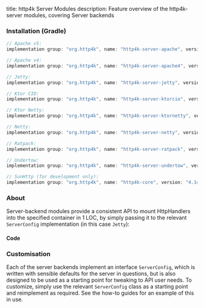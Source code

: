 title: http4k Server Modules
description: Feature overview of the http4k-server modules, covering Server backends

### Installation (Gradle)

```groovy
// Apache v5: 
implementation group: "org.http4k", name: "http4k-server-apache", version: "4.14.1.2"

// Apache v4: 
implementation group: "org.http4k", name: "http4k-server-apache4", version: "4.14.1.2"

// Jetty: 
implementation group: "org.http4k", name: "http4k-server-jetty", version: "4.14.1.2"

// Ktor CIO: 
implementation group: "org.http4k", name: "http4k-server-ktorcio", version: "4.14.1.2"

// Ktor Netty: 
implementation group: "org.http4k", name: "http4k-server-ktornetty", version: "4.14.1.2"

// Netty: 
implementation group: "org.http4k", name: "http4k-server-netty", version: "4.14.1.2"

// Ratpack: 
implementation group: "org.http4k", name: "http4k-server-ratpack", version: "4.14.1.2"

// Undertow: 
implementation group: "org.http4k", name: "http4k-server-undertow", version: "4.14.1.2"

// SunHttp (for development only): 
implementation group: "org.http4k", name: "http4k-core", version: "4.14.1.2"
```

### About
Server-backend modules provide a consistent API to mount HttpHandlers into the specified container in 1 LOC, by 
simply passing it to the relevant `ServerConfig` implementation (in this case `Jetty`):

#### Code [<img class="octocat"/>](https://github.com/http4k/http4k/blob/master/src/docs/guide/reference/servers/example_http.kt)

<script src="https://gist-it.appspot.com/https://github.com/http4k/http4k/blob/master/src/docs/guide/reference/servers/example_http.kt"></script>

### Customisation
Each of the server backends implement an interface `ServerConfig`, which is written with sensible defaults for the server in questions, 
but is also designed to be used as a starting point for tweaking to API user needs. To customize, simply use the relevant `ServerConfig` 
class as a starting point and reimplement as required. See the how-to guides for an example of this in use.
